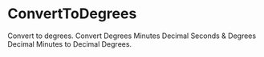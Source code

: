 # ConvertToDegrees
Convert to degrees.
Convert Degrees Minutes Decimal Seconds & Degrees Decimal Minutes to Decimal Degrees.
